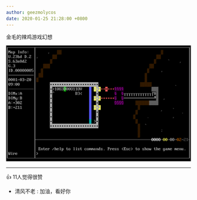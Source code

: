 ```yaml
---
author: geezmolycos
date: 2020-01-25 21:28:00 +0800
---
```


金毛的辣鸡游戏幻想

![](/assets/images/qq-zone/2020-01-25-game.png)

---
👍 11人觉得很赞

- 清风不老 : 加油，看好你
